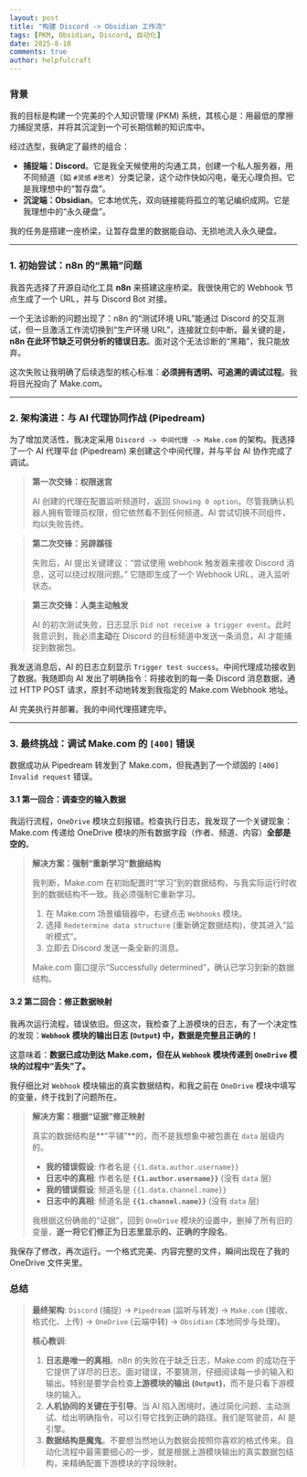 ```yaml
---
layout: post
title: "构建 Discord -> Obsidian 工作流"
tags: [PKM, Obsidian, Discord, 自动化]
date: 2025-8-10
comments: true
author: helpfulcraft
---
```


### 背景

我的目标是构建一个完美的个人知识管理 (PKM) 系统，其核心是：用最低的摩擦力捕捉灵感，并将其沉淀到一个可长期信赖的知识库中。

经过选型，我确定了最终的组合：
*   **捕捉端：Discord**。它是我全天候使用的沟通工具，创建一个私人服务器，用不同频道（如 `#灵感` `#思考`）分类记录，这个动作快如闪电，毫无心理负担。它是我理想中的“暂存盘”。
*   **沉淀端：Obsidian**。它本地优先，双向链接能将孤立的笔记编织成网。它是我理想中的“永久硬盘”。

我的任务是搭建一座桥梁，让暂存盘里的数据能自动、无损地流入永久硬盘。

---

### 1. 初始尝试：n8n 的“黑箱”问题

我首先选择了开源自动化工具 **n8n** 来搭建这座桥梁。我很快用它的 Webhook 节点生成了一个 URL，并与 Discord Bot 对接。

一个无法诊断的问题出现了：n8n 的“测试环境 URL”能通过 Discord 的交互测试，但一旦激活工作流切换到“生产环境 URL”，连接就立刻中断。最关键的是，**n8n 在此环节缺乏可供分析的错误日志**。面对这个无法诊断的“黑箱”，我只能放弃。

这次失败让我明确了后续选型的核心标准：**必须拥有透明、可追溯的调试过程**。我将目光投向了 Make.com。

---

### 2. 架构演进：与 AI 代理协同作战 (Pipedream)

为了增加灵活性，我决定采用 `Discord -> 中间代理 -> Make.com` 的架构。我选择了一个 AI 代理平台 (Pipedream) 来创建这个中间代理，并与平台 AI 协作完成了调试。

> **第一次交锋：权限迷宫**
>
> AI 创建的代理在配置监听频道时，返回 `Showing 0 option`。尽管我确认机器人拥有管理员权限，但它依然看不到任何频道。AI 尝试切换不同组件，均以失败告终。

> **第二次交锋：另辟蹊径**
>
> 失败后，AI 提出关键建议：“尝试使用 webhook 触发器来接收 Discord 消息，这可以绕过权限问题。” 它随即生成了一个 Webhook URL，进入监听状态。

> **第三次交锋：人类主动触发**
>
> AI 的初次测试失败，日志显示 `Did not receive a trigger event`。此时我意识到，我必须**主动**在 Discord 的目标频道中发送一条消息，AI 才能捕捉到数据包。

我发送消息后，AI 的日志立刻显示 `Trigger test success`。中间代理成功接收到了数据。我随即向 AI 发出了明确指令：将接收到的每一条 Discord 消息数据，通过 HTTP POST 请求，原封不动地转发到我指定的 Make.com Webhook 地址。

AI 完美执行并部署。我的中间代理搭建完毕。

---

### 3. 最终挑战：调试 Make.com 的 `[400]` 错误

数据成功从 Pipedream 转发到了 Make.com，但我遇到了一个顽固的 `[400] Invalid request` 错误。

#### 3.1 第一回合：调查空的输入数据

我运行流程，`OneDrive` 模块立刻报错。检查执行日志，我发现了一个关键现象：Make.com 传递给 OneDrive 模块的所有数据字段（作者、频道、内容）**全部是空的**。

> **解决方案：强制“重新学习”数据结构**
>
> 我判断，Make.com 在初始配置时“学习”到的数据结构，与我实际运行时收到的数据结构不一致。我必须强制它重新学习。
> 1.  在 Make.com 场景编辑器中，右键点击 `Webhooks` 模块。
> 2.  选择 `Redetermine data structure` (重新确定数据结构)，使其进入“监听模式”。
> 3.  立即去 Discord 发送一条全新的消息。
>
> Make.com 窗口提示“Successfully determined”，确认已学习到新的数据结构。

#### 3.2 第二回合：修正数据映射

我再次运行流程，错误依旧。但这次，我检查了上游模块的日志，有了一个决定性的发现：**`Webhook` 模块的输出日志 (`Output`) 中，数据是完整且正确的！**

这意味着：**数据已成功到达 Make.com，但在从 `Webhook` 模块传递到 `OneDrive` 模块的过程中“丢失”了。**

我仔细比对 `Webhook` 模块输出的真实数据结构，和我之前在 `OneDrive` 模块中填写的变量，终于找到了问题所在。

> **解决方案：根据“证据”修正映射**
>
> 真实的数据结构是**“平铺”**的，而不是我想象中被包裹在 `data` 层级内的。
> *   **我的错误假设**: 作者名是 `{{1.data.author.username}}`
> *   **日志中的真相**: 作者名是 **`{{1.author.username}}`** (没有 `data` 层)
> *   **我的错误假设**: 频道名是 `{{1.data.channel.name}}`
> *   **日志中的真相**: 频道名是 **`{{1.channel.name}}`** (没有 `data` 层)
>
> 我根据这份确凿的“证据”，回到 `OneDrive` 模块的设置中，删掉了所有旧的变量，**逐一将它们修正为日志里显示的、正确的字段名**。

我保存了修改，再次运行。一个格式完美、内容完整的文件，瞬间出现在了我的 OneDrive 文件夹里。

### 总结

> **最终架构**:
> `Discord` (捕捉) -> `Pipedream` (监听与转发) -> `Make.com` (接收、格式化、上传) -> `OneDrive` (云端中转) -> `Obsidian` (本地同步与处理)。
>
> **核心教训**:
> 1.  **日志是唯一的真相**。n8n 的失败在于缺乏日志，Make.com 的成功在于它提供了详尽的日志。面对错误，不要猜测，仔细阅读每一步的输入和输出。特别是要学会检查**上游模块的输出 (`Output`)**，而不是只看下游模块的输入。
> 2.  **人机协同的关键在于引导**。当 AI 陷入困境时，通过简化问题、主动测试、给出明确指令，可以引导它找到正确的路径。我们是驾驶员，AI 是引擎。
> 3.  **数据结构是魔鬼**。不要想当然地认为数据会按照你喜欢的格式传来。自动化流程中最需要细心的一步，就是根据上游模块输出的真实数据包结构，来精确配置下游模块的字段映射。
